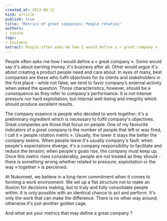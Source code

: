 ```yaml
---
created_at: 2013-08-12
kind: article
publish: true
title: "Metrics of great companies: People rotation"
authors:
- zaiste
tags:
- business
extract: People often asks me how I would define a « great company ».
---
```


People often asks me how I would define a « great company ». Some would say it's about earning money, it's business after all. Other would argue it's about creating a product people need and care about. In eyes of many, best companies are these who fulfil objectives for its clients and stakeholders in the first place - while not false, we tend to favor company’s external activity when asked the question. Those characteristics, however, should be a consequence as they refer to company's performance. It is not intense pressure nor hard exploitation, but internal well-being and integrity which should produce excellent results.

The company essence is people who decided to work together; it's a preliminary ingredient which is necessary to fulfil company's objectives. Great companies are those that focus on people. One of my favourite indicators of a great company is the number of people that left or was fired, I call it « people rotation metric ». Usually, the lower it stays the better the company seems. When people leave it's usually company's fault: when people's expectations diverge, it's a company responsibility to facilitate and reduce the tension; when people's goals rise, the company must keep up. Once this metric rises considerably, people are not treated as they should - there is something wrong whether related to pressure, exploitation or the way « together » is perceived.

At Nukomeet, we believe in a long-term commitment when it comes to forming a work environment. We set up a flat structure not to make an illusion for decisions making, but to truly and fully consolidate people within. It is only possible with an identical chance to act and perform. It's only the work that can make the difference. There is no other way around, otherwise it's just another golden cage.

And what are your metrics that may define a great company ?

